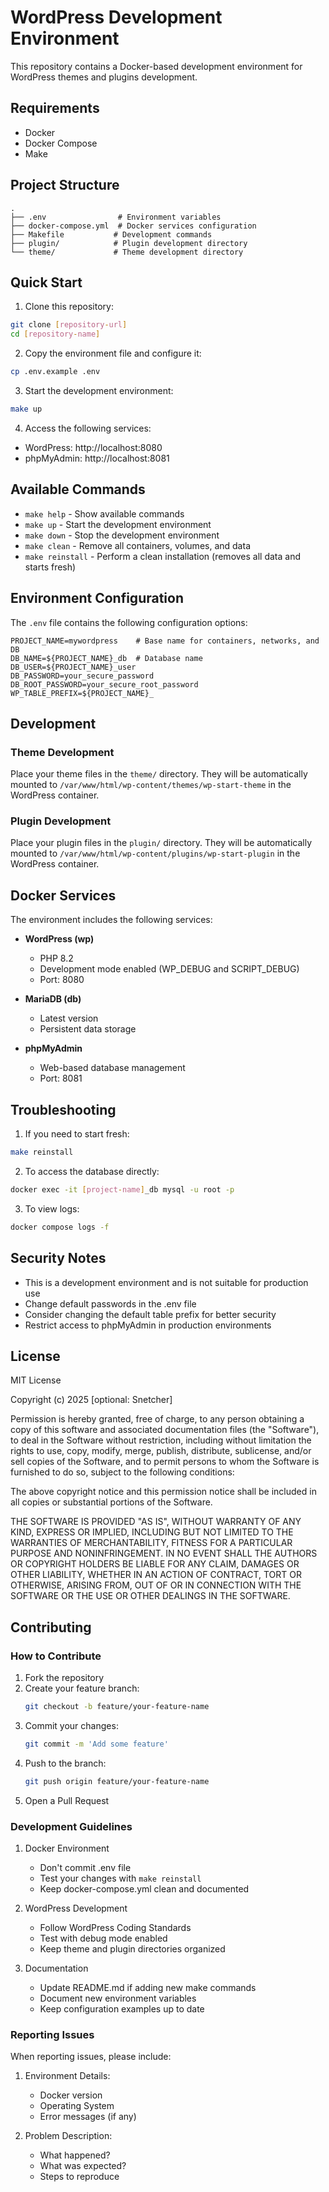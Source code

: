 # WordPress Development Environment

This repository contains a Docker-based development environment for WordPress themes and plugins development.

## Requirements

- Docker
- Docker Compose
- Make

## Project Structure

```
.
├── .env                # Environment variables
├── docker-compose.yml  # Docker services configuration
├── Makefile           # Development commands
├── plugin/            # Plugin development directory
└── theme/             # Theme development directory
```

## Quick Start

1. Clone this repository:
```bash
git clone [repository-url]
cd [repository-name]
```

2. Copy the environment file and configure it:
```bash
cp .env.example .env
```

3. Start the development environment:
```bash
make up
```

4. Access the following services:
- WordPress: http://localhost:8080
- phpMyAdmin: http://localhost:8081

## Available Commands

- `make help` - Show available commands
- `make up` - Start the development environment
- `make down` - Stop the development environment
- `make clean` - Remove all containers, volumes, and data
- `make reinstall` - Perform a clean installation (removes all data and starts fresh)

## Environment Configuration

The `.env` file contains the following configuration options:

```env
PROJECT_NAME=mywordpress    # Base name for containers, networks, and DB
DB_NAME=${PROJECT_NAME}_db  # Database name
DB_USER=${PROJECT_NAME}_user
DB_PASSWORD=your_secure_password
DB_ROOT_PASSWORD=your_secure_root_password
WP_TABLE_PREFIX=${PROJECT_NAME}_
```

## Development

### Theme Development
Place your theme files in the `theme/` directory. They will be automatically mounted to `/var/www/html/wp-content/themes/wp-start-theme` in the WordPress container.

### Plugin Development
Place your plugin files in the `plugin/` directory. They will be automatically mounted to `/var/www/html/wp-content/plugins/wp-start-plugin` in the WordPress container.

## Docker Services

The environment includes the following services:

- **WordPress (wp)**
  - PHP 8.2
  - Development mode enabled (WP_DEBUG and SCRIPT_DEBUG)
  - Port: 8080

- **MariaDB (db)**
  - Latest version
  - Persistent data storage

- **phpMyAdmin**
  - Web-based database management
  - Port: 8081

## Troubleshooting

1. If you need to start fresh:
```bash
make reinstall
```

2. To access the database directly:
```bash
docker exec -it [project-name]_db mysql -u root -p
```

3. To view logs:
```bash
docker compose logs -f
```

## Security Notes

- This is a development environment and is not suitable for production use
- Change default passwords in the .env file
- Consider changing the default table prefix for better security
- Restrict access to phpMyAdmin in production environments

## License

MIT License

Copyright (c) 2025 [optional: Snetcher]

Permission is hereby granted, free of charge, to any person obtaining a copy
of this software and associated documentation files (the "Software"), to deal
in the Software without restriction, including without limitation the rights
to use, copy, modify, merge, publish, distribute, sublicense, and/or sell
copies of the Software, and to permit persons to whom the Software is
furnished to do so, subject to the following conditions:

The above copyright notice and this permission notice shall be included in all
copies or substantial portions of the Software.

THE SOFTWARE IS PROVIDED "AS IS", WITHOUT WARRANTY OF ANY KIND, EXPRESS OR
IMPLIED, INCLUDING BUT NOT LIMITED TO THE WARRANTIES OF MERCHANTABILITY,
FITNESS FOR A PARTICULAR PURPOSE AND NONINFRINGEMENT. IN NO EVENT SHALL THE
AUTHORS OR COPYRIGHT HOLDERS BE LIABLE FOR ANY CLAIM, DAMAGES OR OTHER
LIABILITY, WHETHER IN AN ACTION OF CONTRACT, TORT OR OTHERWISE, ARISING FROM,
OUT OF OR IN CONNECTION WITH THE SOFTWARE OR THE USE OR OTHER DEALINGS IN THE
SOFTWARE.

## Contributing

### How to Contribute

1. Fork the repository
2. Create your feature branch:
   ```bash
   git checkout -b feature/your-feature-name
   ```
3. Commit your changes:
   ```bash
   git commit -m 'Add some feature'
   ```
4. Push to the branch:
   ```bash
   git push origin feature/your-feature-name
   ```
5. Open a Pull Request

### Development Guidelines

1. Docker Environment
   - Don't commit .env file
   - Test your changes with `make reinstall`
   - Keep docker-compose.yml clean and documented

2. WordPress Development
   - Follow WordPress Coding Standards
   - Test with debug mode enabled
   - Keep theme and plugin directories organized

3. Documentation
   - Update README.md if adding new make commands
   - Document new environment variables
   - Keep configuration examples up to date

### Reporting Issues

When reporting issues, please include:

1. Environment Details:
   - Docker version
   - Operating System
   - Error messages (if any)

2. Problem Description:
   - What happened?
   - What was expected?
   - Steps to reproduce 